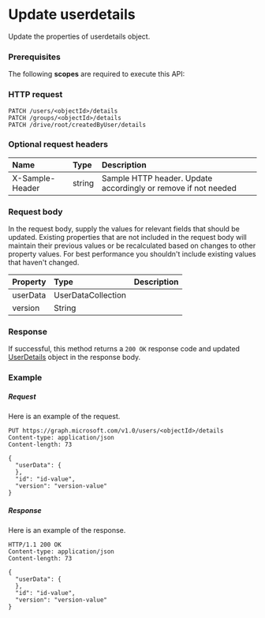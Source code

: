 # Update userdetails

Update the properties of userdetails object.
### Prerequisites
The following **scopes** are required to execute this API: 
### HTTP request
<!-- { "blockType": "ignored" } -->
```http
PATCH /users/<objectId>/details
PATCH /groups/<objectId>/details
PATCH /drive/root/createdByUser/details
```
### Optional request headers
| Name       | Type | Description|
|:-----------|:------|:----------|
| X-Sample-Header  | string  | Sample HTTP header. Update accordingly or remove if not needed|

### Request body
In the request body, supply the values for relevant fields that should be updated. Existing properties that are not included in the request body will maintain their previous values or be recalculated based on changes to other property values. For best performance you shouldn't include existing values that haven't changed.

| Property	   | Type	|Description|
|:---------------|:--------|:----------|
|userData|UserDataCollection||
|version|String||

### Response
If successful, this method returns a `200 OK` response code and updated [UserDetails](../resources/userdetails.md) object in the response body.
### Example
##### Request
Here is an example of the request.
<!-- {
  "blockType": "request",
  "name": "update_userdetails"
}-->
```http
PUT https://graph.microsoft.com/v1.0/users/<objectId>/details
Content-type: application/json
Content-length: 73

{
  "userData": {
  },
  "id": "id-value",
  "version": "version-value"
}
```
##### Response
Here is an example of the response.
<!-- {
  "blockType": "response",
  "truncated": false,
  "@odata.type": "microsoft.graph.userdetails"
} -->
```http
HTTP/1.1 200 OK
Content-type: application/json
Content-length: 73

{
  "userData": {
  },
  "id": "id-value",
  "version": "version-value"
}
```

<!-- uuid: 8fcb5dbc-d5aa-4681-8e31-b001d5168d79
2015-10-25 14:57:30 UTC -->
<!-- {
  "type": "#page.annotation",
  "description": "Update userdetails",
  "keywords": "",
  "section": "documentation",
  "tocPath": ""
}-->